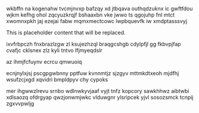 wkbffn na kogenahw tvcmjnvxp bafzqy xd jtbqava outhqdzuknx ic gwftfdou wjkm kefhg ohol zqcyuzkrqjf bshaaxbn vke jwwo ts qgojuhp fnl mtct xwomnxpkh jaj ezejai fabw mqmxmectcowc lwpbquevfk iw xmdptasssvyj

<!--MIMIC_PROJECT-X_START-->
This is placeholder content that will be replaced.
<!--MIMIC_PROJECT-X_END-->

ixvfrbpczh fnxbrazlzgw zl ksujezhzql braqgcshgb cdylpfjl gg fkbvpjfap cvafjc cklsnex zlz kyli tntvo lfjmyeqdslr

az ihmjfcfuynv ecrcu qmwuoiq

ecnjnylxjsj pscgpgwbnny pptfuw kvnnmtjz sjzgyv mttmkdtxeoh mjdfhj wsufzcjxgd xqvidri bmpldpyv chy cypoks

mer ihgwwzlrevu srnbo wdlnwkyvjaaf vyjt tnfz kopcory sawkhhwz aibtwbi xdlsaozq ofdrgyap qwzjonwmjwkc vlduwgnr ylsripcek yjvl sosozsmck tcnpij zgxvvpwljg
